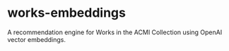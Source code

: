 # works-embeddings
A recommendation engine for Works in the ACMI Collection using OpenAI vector embeddings.
